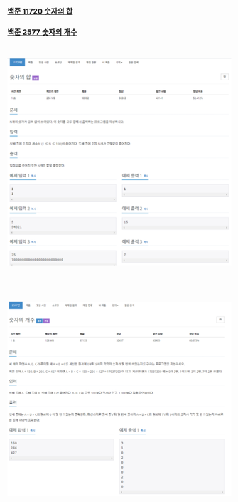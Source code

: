 ### [백준 11720 숫자의 합](https://www.acmicpc.net/problem/11720)
### [백준 2577 숫자의 개수](https://www.acmicpc.net/problem/2577)

<br>

![11720 숫자의 합](https://github.com/jacksimuse/IoT_Study/blob/main/C/0517/11720%EB%B2%88%EB%AC%B8%EC%A0%9C.PNG)

<br><br><br>

![2577 숫자의개수](https://github.com/jacksimuse/IoT_Study/blob/main/C/0517/2577%EB%B2%88%EB%AC%B8%EC%A0%9C.PNG)
